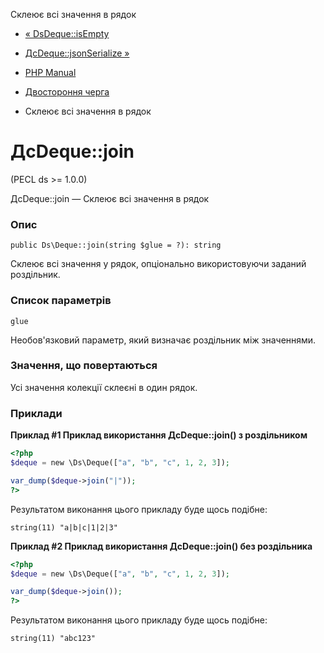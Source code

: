 Склеює всі значення в рядок

-   [« DsDeque::isEmpty](ds-deque.isempty.html)
    
-   [ДсDeque::jsonSerialize »](ds-deque.jsonserialize.html)
    
-   [PHP Manual](index.html)
    
-   [Двостороння черга](class.ds-deque.html)
    
-   Склеює всі значення в рядок
    

# ДсDeque::join

(PECL ds >= 1.0.0)

ДсDeque::join — Склеює всі значення в рядок

### Опис

```methodsynopsis
public Ds\Deque::join(string $glue = ?): string
```

Склеює всі значення у рядок, опціонально використовуючи заданий роздільник.

### Список параметрів

`glue`

Необов'язковий параметр, який визначає роздільник між значеннями.

### Значення, що повертаються

Усі значення колекції склеєні в один рядок.

### Приклади

**Приклад #1 Приклад використання **ДсDeque::join()** з роздільником**

```php
<?php
$deque = new \Ds\Deque(["a", "b", "c", 1, 2, 3]);

var_dump($deque->join("|"));
?>
```

Результатом виконання цього прикладу буде щось подібне:

```
string(11) "a|b|c|1|2|3"
```

**Приклад #2 Приклад використання **ДсDeque::join()** без роздільника**

```php
<?php
$deque = new \Ds\Deque(["a", "b", "c", 1, 2, 3]);

var_dump($deque->join());
?>
```

Результатом виконання цього прикладу буде щось подібне:

```
string(11) "abc123"
```